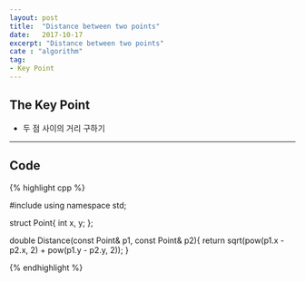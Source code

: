 ```yaml
---
layout: post
title:  "Distance between two points"
date:   2017-10-17
excerpt: "Distance between two points"
cate : "algorithm"
tag:
- Key Point
---
```


## The Key Point

* 두 점 사이의 거리 구하기

---

## Code

{% highlight cpp %}

#include <iostream>
using namespace std;

struct Point{
    int x, y;
};

double Distance(const Point& p1, const Point& p2){
    return sqrt(pow(p1.x - p2.x, 2) + pow(p1.y - p2.y, 2));
}

{% endhighlight %}
